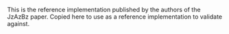 This is the reference implementation published by the authors of the JzAzBz paper. Copied here to use as a reference implementation to validate against.
